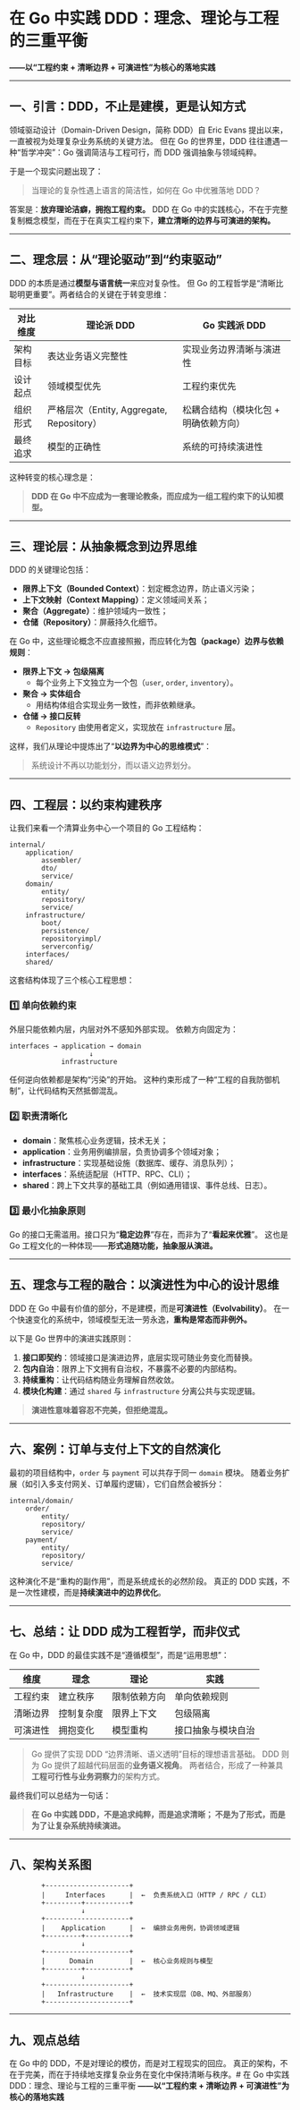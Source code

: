 # 在 Go 中实践 DDD：理念、理论与工程的三重平衡
**——以“工程约束 + 清晰边界 + 可演进性”为核心的落地实践**

---

## 一、引言：DDD，不止是建模，更是认知方式

领域驱动设计（Domain-Driven Design，简称 DDD）自 Eric Evans 提出以来，一直被视为处理复杂业务系统的关键方法。
但在 Go 的世界里，DDD 往往遭遇一种“哲学冲突”：Go 强调简洁与工程可行，而 DDD 强调抽象与领域纯粹。

于是一个现实问题出现了：
> 当理论的复杂性遇上语言的简洁性，如何在 Go 中优雅落地 DDD？

答案是：**放弃理论洁癖，拥抱工程约束。**
DDD 在 Go 中的实践核心，不在于完整复制概念模型，而在于在真实工程约束下，**建立清晰的边界与可演进的架构。**

---

## 二、理念层：从“理论驱动”到“约束驱动”

DDD 的本质是通过**模型与语言统一**来应对复杂性。
但 Go 的工程哲学是“清晰比聪明更重要”。两者结合的关键在于转变思维：

| 对比维度 | 理论派 DDD | Go 实践派 DDD |
|-----------|-------------|---------------|
| 架构目标 | 表达业务语义完整性 | 实现业务边界清晰与演进性 |
| 设计起点 | 领域模型优先 | 工程约束优先 |
| 组织形式 | 严格层次（Entity, Aggregate, Repository） | 松耦合结构（模块化包 + 明确依赖方向） |
| 最终追求 | 模型的正确性 | 系统的可持续演进性 |

这种转变的核心理念是：
> **DDD 在 Go 中不应成为一套理论教条，而应成为一组工程约束下的认知模型。**

---

## 三、理论层：从抽象概念到边界思维

DDD 的关键理论包括：
- **限界上下文（Bounded Context）**：划定概念边界，防止语义污染；
- **上下文映射（Context Mapping）**：定义领域间关系；
- **聚合（Aggregate）**：维护领域内一致性；
- **仓储（Repository）**：屏蔽持久化细节。

在 Go 中，这些理论概念不应直接照搬，而应转化为**包（package）边界与依赖规则**：

- **限界上下文 → 包级隔离**
  - 每个业务上下文独立为一个包（`user`, `order`, `inventory`）。
- **聚合 → 实体组合**
  - 用结构体组合实现业务一致性，而非依赖继承。
- **仓储 → 接口反转**
  - `Repository` 由使用者定义，实现放在 `infrastructure` 层。

这样，我们从理论中提炼出了“**以边界为中心的思维模式**”：
> 系统设计不再以功能划分，而以语义边界划分。

---

## 四、工程层：以约束构建秩序

让我们来看一个清算业务中心一个项目的 Go 工程结构：

```
internal/
    application/
        assembler/
        dto/
        service/
    domain/
        entity/
        repository/
        service/
    infrastructure/
        boot/
        persistence/
        repositoryimpl/
        serverconfig/
    interfaces/
    shared/
```

这套结构体现了三个核心工程思想：

### 1️⃣ 单向依赖约束
外层只能依赖内层，内层对外不感知外部实现。
依赖方向固定为：

```
interfaces → application → domain
                    ↓
             infrastructure
```

任何逆向依赖都是架构“污染”的开始。
这种约束形成了一种“工程的自我防御机制”，让代码结构天然抵御混乱。

### 2️⃣ 职责清晰化
- **domain**：聚焦核心业务逻辑，技术无关；
- **application**：业务用例编排层，负责协调多个领域对象；
- **infrastructure**：实现基础设施（数据库、缓存、消息队列）；
- **interfaces**：系统适配层（HTTP、RPC、CLI）；
- **shared**：跨上下文共享的基础工具（例如通用错误、事件总线、日志）。

### 3️⃣ 最小化抽象原则
Go 的接口无需滥用。接口只为“**稳定边界**”存在，而非为了“**看起来优雅**”。
这也是 Go 工程文化的一种体现——**形式追随功能，抽象服从演进。**

---

## 五、理念与工程的融合：以演进性为中心的设计思维

DDD 在 Go 中最有价值的部分，不是建模，而是**可演进性（Evolvability）**。
在一个快速变化的系统中，领域模型无法一劳永逸，**重构是常态而非例外。**

以下是 Go 世界中的演进实践原则：

1. **接口即契约**：领域接口是演进边界，底层实现可随业务变化而替换。
2. **包内自治**：限界上下文拥有自治权，不暴露不必要的内部结构。
3. **持续重构**：让代码结构随业务理解自然收敛。
4. **模块化构建**：通过 `shared` 与 `infrastructure` 分离公共与实现逻辑。

> **演进性意味着容忍不完美，但拒绝混乱。**

---

## 六、案例：订单与支付上下文的自然演化

最初的项目结构中，`order` 与 `payment` 可以共存于同一 `domain` 模块。
随着业务扩展（如引入多支付网关、订单履约逻辑），它们自然会被拆分：

```
internal/domain/
    order/
        entity/
        repository/
        service/
    payment/
        entity/
        repository/
        service/
```

这种演化不是“重构的副作用”，而是系统成长的必然阶段。
真正的 DDD 实践，不是一次性建模，而是**持续演进中的边界优化**。

---

## 七、总结：让 DDD 成为工程哲学，而非仪式

在 Go 中，DDD 的最佳实践不是“遵循模型”，而是“运用思想”：

| 维度 | 理念 | 理论 | 实践 |
|------|------|------|------|
| 工程约束 | 建立秩序 | 限制依赖方向 | 单向依赖规则 |
| 清晰边界 | 控制复杂度 | 限界上下文 | 包级隔离 |
| 可演进性 | 拥抱变化 | 模型重构 | 接口抽象与模块自治 |

> Go 提供了实现 DDD “边界清晰、语义透明”目标的理想语言基础。
DDD 则为 Go 提供了超越代码层面的**业务语义视角**。
两者结合，形成了一种兼具**工程可行性与业务洞察力**的架构方式。

最终我们可以总结为一句话：

> **在 Go 中实践 DDD，不是追求纯粹，而是追求清晰；
> 不是为了形式，而是为了让复杂系统持续演进。**

---

## 八、架构关系图

```text
        +---------------------+
        |     Interfaces      |  ←  负责系统入口（HTTP / RPC / CLI）
        +---------+-----------+
                  ↓
        +---------------------+
        |    Application      |  ←  编排业务用例，协调领域逻辑
        +---------+-----------+
                  ↓
        +---------------------+
        |      Domain         |  ←  核心业务规则与模型
        +---------+-----------+
                  ↓
        +---------------------+
        |   Infrastructure    |  ←  技术实现层（DB、MQ、外部服务）
        +---------------------+
```

---

## 九、观点总结
在 Go 中的 DDD，不是对理论的模仿，而是对工程现实的回应。
真正的架构，不在于完美，而在于持续地支撑复杂业务在变化中保持清晰与秩序。# 在 Go 中实践 DDD：理念、理论与工程的三重平衡
**——以“工程约束 + 清晰边界 + 可演进性”为核心的落地实践**

